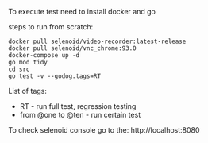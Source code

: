 To execute test need to install docker and go

steps to run from scratch:
```
docker pull selenoid/video-recorder:latest-release
docker pull selenoid/vnc_chrome:93.0
docker-compose up -d
go mod tidy
cd src
go test -v --godog.tags=RT
```

List of tags:
- RT - run full test, regression testing 
- from @one to @ten - run certain test 

To check selenoid console go to the:
http://localhost:8080